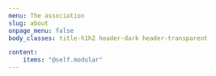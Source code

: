 ```yaml
---
menu: The association
slug: about
onpage_menu: false
body_classes: title-h1h2 header-dark header-transparent

content:
    items: "@self.modular"
---
```



